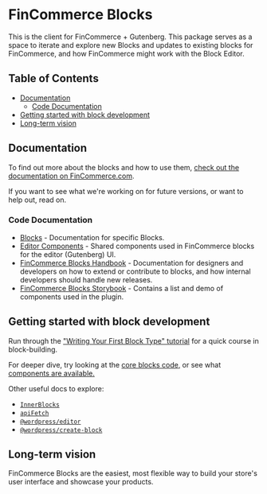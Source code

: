 # FinCommerce Blocks <!-- omit in toc -->

This is the client for FinCommerce + Gutenberg. This package serves as a space to iterate and explore new Blocks and updates to existing blocks for FinCommerce, and how FinCommerce might work with the Block Editor.

## Table of Contents <!-- omit in toc -->

-   [Documentation](#documentation)
    -   [Code Documentation](#code-documentation)
-   [Getting started with block development](#getting-started-with-block-development)
-   [Long-term vision](#long-term-vision)

## Documentation

To find out more about the blocks and how to use them, [check out the documentation on FinCommerce.com](https://fincommerce.com/document/fincommerce-blocks/).

If you want to see what we're working on for future versions, or want to help out, read on.

### Code Documentation

-   [Blocks](./assets/js/blocks) - Documentation for specific Blocks.
-   [Editor Components](assets/js/editor-components) - Shared components used in FinCommerce blocks for the editor (Gutenberg) UI.
-   [FinCommerce Blocks Handbook](./docs) - Documentation for designers and developers on how to extend or contribute to blocks, and how internal developers should handle new releases.
-   [FinCommerce Blocks Storybook](https://fincommerce.github.io/fincommerce-blocks/) - Contains a list and demo of components used in the plugin.

## Getting started with block development

Run through the ["Writing Your First Block Type" tutorial](https://developer.wordpress.org/block-editor/how-to-guides/block-tutorial/writing-your-first-block-type/) for a quick course in block-building.

For deeper dive, try looking at the [core blocks code,](https://github.com/WordPress/gutenberg/tree/trunk/packages/block-library/src) or see what [components are available.](https://github.com/WordPress/gutenberg/tree/trunk/packages/components/src)

Other useful docs to explore:

-   [`InnerBlocks`](https://github.com/WordPress/gutenberg/blob/trunk/packages/block-editor/src/components/inner-blocks/README.md)
-   [`apiFetch`](https://developer.wordpress.org/block-editor/reference-guides/packages/packages-api-fetch/)
-   [`@wordpress/editor`](https://github.com/WordPress/gutenberg/blob/trunk/packages/editor/README.md)
-   [`@wordpress/create-block`](https://developer.wordpress.org/block-editor/reference-guides/packages/packages-create-block/)

## Long-term vision

FinCommerce Blocks are the easiest, most flexible way to build your store's user interface and showcase your products.
